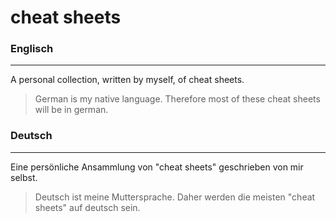 # cheat sheets

### Englisch

<hr>

A personal collection, written by myself, of cheat sheets.
> German is my native language. Therefore most of these cheat sheets will be in german.

### Deutsch

<hr>

Eine persönliche Ansammlung von "cheat sheets" geschrieben von mir selbst.
> Deutsch ist meine Muttersprache. Daher werden die meisten "cheat sheets" auf deutsch sein.

